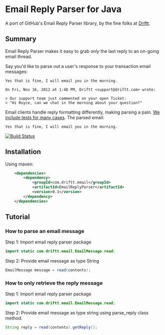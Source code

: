 # Email Reply Parser for Java
A port of GitHub's Email Reply Parser library, by the fine folks at [Driftt](http://www.driftt.com/).

## Summary

Email Reply Parser makes it easy to grab *only* the last reply to an on-going email thread.

Say you'd like to parse out a user's response to your transaction email messages:

```
Yes that is fine, I will email you in the morning.

On Fri, Nov 16, 2012 at 1:48 PM, Driftt <support@driftt.com> wrote:

> Our support team just commented on your open Ticket:
> "Hi Royce, can we chat in the morning about your question?"
```

Email clients handle reply formatting differently, making parsing a pain. [We include tests for many cases](https://github.com/Driftt/email-reply-parser/tree/master/test/emails). The parsed email:

```
Yes that is fine, I will email you in the morning.
```

[![Build Status](https://secure.travis-ci.org/Driftt/EmailReplyParser.png?branch=master)](https://travis-ci.org/Driftt/EmailReplyParser)

## Installation

Using maven:

```xml
    <dependencies>
        <dependency>
            <groupId>com.driftt.email</groupId>
            <artifactId>EmailReplyParser</artifactId>
            <version>0.1</version>
        </dependency>
    </dependencies>
```

## Tutorial

### How to parse an email message

Step 1: Import email reply parser package

```java
import static com.driftt.email.EmailMessage.read;
```

Step 2: Provide email message as type String

```java
EmailMessage message = read(contents);
```

### How to only retrieve the reply message

Step 1: Import email reply parser package

```java
import static com.driftt.email.EmailMessage.read;
```

Step 2: Provide email message as type string using parse_reply class method.

```java
String reply = read(contents).getReply();
```


